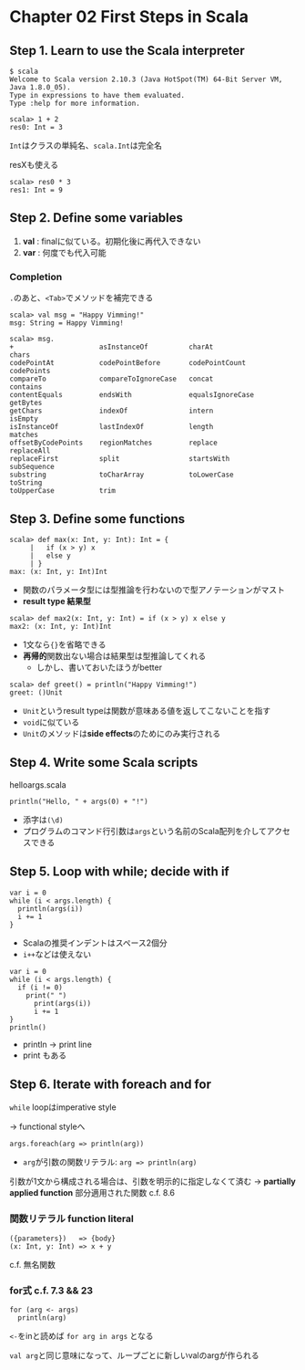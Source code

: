 Chapter 02 First Steps in Scala
===============================

Step 1. Learn to use the Scala interpreter
------------------------------------------
```
$ scala
Welcome to Scala version 2.10.3 (Java HotSpot(TM) 64-Bit Server VM, Java 1.8.0_05).
Type in expressions to have them evaluated.
Type :help for more information.

scala> 1 + 2
res0: Int = 3
```

`Int`はクラスの単純名、`scala.Int`は完全名


resXも使える
```
scala> res0 * 3
res1: Int = 9
```

Step 2. Define some variables
-----------------------------
1. **val** : finalに似ている。初期化後に再代入できない
2. **var** : 何度でも代入可能

### Completion
`.`のあと、`<Tab>`でメソッドを補完できる

```
scala> val msg = "Happy Vimming!"
msg: String = Happy Vimming!

scala> msg.
+                     asInstanceOf          charAt                chars
codePointAt           codePointBefore       codePointCount        codePoints
compareTo             compareToIgnoreCase   concat                contains
contentEquals         endsWith              equalsIgnoreCase      getBytes
getChars              indexOf               intern                isEmpty
isInstanceOf          lastIndexOf           length                matches
offsetByCodePoints    regionMatches         replace               replaceAll
replaceFirst          split                 startsWith            subSequence
substring             toCharArray           toLowerCase           toString
toUpperCase           trim
```
Step 3. Define some functions
-----------------------------
```
scala> def max(x: Int, y: Int): Int = {
     |   if (x > y) x
     |   else y
     | }
max: (x: Int, y: Int)Int
```

- 関数のパラメータ型には型推論を行わないので型アノテーションがマスト
- **result type 結果型**

```
scala> def max2(x: Int, y: Int) = if (x > y) x else y
max2: (x: Int, y: Int)Int
```

- 1文なら`{}`を省略できる
- **再帰的**関数出ない場合は結果型は型推論してくれる
  - しかし、書いておいたほうがbetter

```
scala> def greet() = println("Happy Vimming!")
greet: ()Unit
```

- `Unit`というresult typeは関数が意味ある値を返してこないことを指す
- `void`に似ている
- `Unit`のメソッドは**side effects**のためにのみ実行される


Step 4. Write some Scala scripts
--------------------------------

helloargs.scala

```
println("Hello, " + args(0) + "!")
```

- 添字は`(\d)`
- プログラムのコマンド行引数は`args`という名前のScala配列を介してアクセスできる

Step 5. Loop with while; decide with if
---------------------------------------
```
var i = 0
while (i < args.length) {
  println(args(i))
  i += 1
}
```

- Scalaの推奨インデントはスペース2個分
- `i++`などは使えない

```
var i = 0
while (i < args.length) {
  if (i != 0)
    print(" ")
      print(args(i))
      i += 1
}
println()
```

- println -> print line
- print もある

Step 6. Iterate with foreach and for
------------------------------------

`while` loopはimperative style

-> functional styleへ

```
args.foreach(arg => println(arg))
```

- `arg`が引数の関数リテラル: `arg => println(arg)`

引数が1文から構成される場合は、引数を明示的に指定しなくて済む -> **partially applied function** 部分適用された関数 c.f. 8.6

### 関数リテラル function literal
```
({parameters})   => {body}
(x: Int, y: Int) => x + y
```

c.f. 無名関数

### for式 c.f. 7.3 && 23

```
for (arg <- args)
  println(arg)
```

`<-`をinと読めば `for arg in args` となる

`val arg`と同じ意味になって、ループごとに新しいvalのargが作られる
